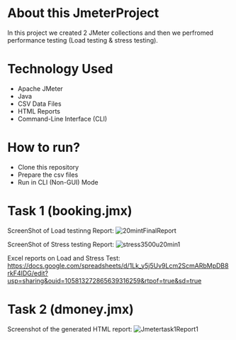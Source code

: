 # About this JmeterProject
In this project we created 2 JMeter collections and then we perfromed performance testing (Load testing & stress testing).

# Technology Used
- Apache JMeter
- Java
- CSV Data Files
- HTML Reports
- Command-Line Interface (CLI)

# How to run?
- Clone this repository
- Prepare the csv files
- Run in CLI (Non-GUI) Mode

# Task 1 (booking.jmx)
ScreenShot of Load testinng Report:
![20mintFinalReport](https://github.com/user-attachments/assets/c514a117-9bea-471f-90b7-e2d8a2d2f88e)

ScreenShot of Stress testing Report:
![stress3500u20min1](https://github.com/user-attachments/assets/76767220-27bc-4e74-80aa-232f65e4f6b0)

Excel reports on Load and Stress Test:
https://docs.google.com/spreadsheets/d/1Lk_y5j5Uv9Lcm2ScmARbMpDB8rkF4IDG/edit?usp=sharing&ouid=105813272865639316259&rtpof=true&sd=true

# Task 2 (dmoney.jmx)
Screenshot of the generated HTML report:
![Jmetertask1Report1](https://github.com/user-attachments/assets/43940165-6012-4e70-866d-15f4ae7d9600)






